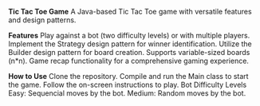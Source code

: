 **Tic Tac Toe Game**
A Java-based Tic Tac Toe game with versatile features and design patterns.

**Features**
Play against a bot (two difficulty levels) or with multiple players.
Implement the Strategy design pattern for winner identification.
Utilize the Builder design pattern for board creation.
Supports variable-sized boards (n*n).
Game recap functionality for a comprehensive gaming experience.

**How to Use**
Clone the repository.
Compile and run the Main class to start the game.
Follow the on-screen instructions to play.
Bot Difficulty Levels
Easy: Sequencial moves by the bot.
Medium: Random moves by the bot.

